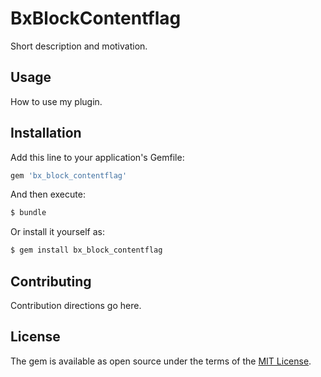 # BxBlockContentflag
Short description and motivation.

## Usage
How to use my plugin.

## Installation
Add this line to your application's Gemfile:

```ruby
gem 'bx_block_contentflag'
```

And then execute:
```bash
$ bundle
```

Or install it yourself as:
```bash
$ gem install bx_block_contentflag
```

## Contributing
Contribution directions go here.

## License
The gem is available as open source under the terms of the [MIT License](https://opensource.org/licenses/MIT).
